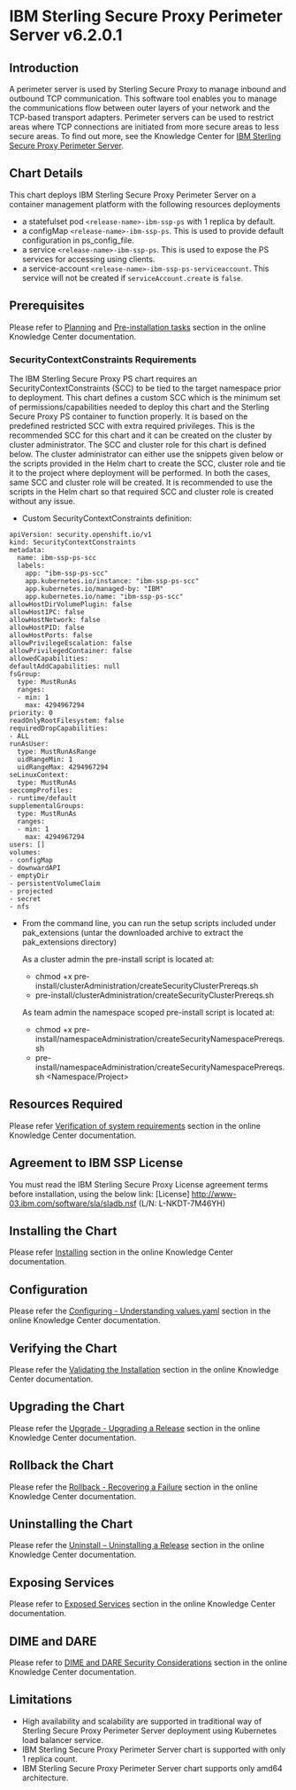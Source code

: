 # IBM Sterling Secure Proxy Perimeter Server v6.2.0.1

## Introduction
  
A perimeter server is used by Sterling Secure Proxy to manage inbound and outbound TCP communication. This software tool enables you to manage the communications flow between outer layers of your network and the TCP-based transport adapters. Perimeter servers can be used to restrict areas where TCP connections are initiated from more secure areas to less secure areas. To find out more, see the Knowledge Center for [IBM Sterling Secure Proxy Perimeter Server](https://www.ibm.com/docs/en/secure-proxy/6.2.0).


## Chart Details

This chart deploys IBM Sterling Secure Proxy Perimeter Server on a container management platform with the following resources deployments

- a statefulset pod `<release-name>-ibm-ssp-ps` with 1 replica by default.
- a configMap `<release-name>-ibm-ssp-ps`. This is used to provide default configuration in ps_config_file.
- a service `<release-name>-ibm-ssp-ps`. This is used to expose the PS services for accessing using clients.
- a service-account `<release-name>-ibm-ssp-ps-serviceaccount`. This service will not be created if `serviceAccount.create` is `false`.


## Prerequisites

Please refer to [Planning](https://www.ibm.com/docs/en/secure-proxy/6.2.0?topic=software-planning) and [Pre-installation tasks](https://www.ibm.com/docs/en/secure-proxy/6.2.0?topic=installing-pre-installation-tasks) section in the online Knowledge Center documentation. 

### SecurityContextConstraints Requirements

The IBM Sterling Secure Proxy PS chart requires an SecurityContextConstraints (SCC) to be tied to the target namespace prior to deployment. This chart defines a custom SCC which is the minimum set of permissions/capabilities needed to deploy this chart and the Sterling Secure Proxy PS container to function properly. It is based on the predefined restricted SCC with extra required privileges. This is the recommended SCC for this chart and it can be created on the cluster by cluster administrator. The SCC and cluster role for this chart is defined below. The cluster administrator can either use the snippets given below or the scripts provided in the Helm chart to create the SCC, cluster role and tie it to the project where deployment will be performed. In both the cases, same SCC and cluster role will be created. It is recommended to use the scripts in the Helm chart so that required SCC and cluster role is created without any issue.

* Custom SecurityContextConstraints definition:

```
apiVersion: security.openshift.io/v1
kind: SecurityContextConstraints
metadata:
  name: ibm-ssp-ps-scc 
  labels:
    app: "ibm-ssp-ps-scc"
    app.kubernetes.io/instance: "ibm-ssp-ps-scc"
    app.kubernetes.io/managed-by: "IBM"
    app.kubernetes.io/name: "ibm-ssp-ps-scc"
allowHostDirVolumePlugin: false
allowHostIPC: false
allowHostNetwork: false
allowHostPID: false
allowHostPorts: false
allowPrivilegeEscalation: false
allowPrivilegedContainer: false
allowedCapabilities:
defaultAddCapabilities: null
fsGroup:
  type: MustRunAs
  ranges:
  - min: 1
    max: 4294967294
priority: 0
readOnlyRootFilesystem: false
requiredDropCapabilities:
- ALL
runAsUser:
  type: MustRunAsRange
  uidRangeMin: 1
  uidRangeMax: 4294967294
seLinuxContext:
  type: MustRunAs
seccompProfiles:
- runtime/default
supplementalGroups:
  type: MustRunAs
  ranges:
  - min: 1
    max: 4294967294
users: []
volumes:
- configMap
- downwardAPI
- emptyDir
- persistentVolumeClaim
- projected
- secret
- nfs
```

- From the command line, you can run the setup scripts included under pak_extensions (untar the downloaded archive to extract the pak_extensions directory)

  As a cluster admin the pre-install script is located at:
  - chmod +x pre-install/clusterAdministration/createSecurityClusterPrereqs.sh
  - pre-install/clusterAdministration/createSecurityClusterPrereqs.sh

  As team admin the namespace scoped pre-install script is located at:
  - chmod +x pre-install/namespaceAdministration/createSecurityNamespacePrereqs.sh
  - pre-install/namespaceAdministration/createSecurityNamespacePrereqs.sh <Namespace/Project>
  

## Resources Required

Please refer [Verification of system requirements](https://www.ibm.com/docs/en/secure-proxy/6.2.0?topic=planning-verification-system-requirements) section in the online Knowledge Center documentation.

## Agreement to IBM SSP License

You must read the IBM Sterling Secure Proxy License agreement terms before installation, using the below link:
[License] http://www-03.ibm.com/software/sla/sladb.nsf (L/N: L-NKDT-7M46YH)

## Installing the Chart

Please refer [Installing](https://www.ibm.com/docs/en/secure-proxy/6.2.0?topic=installing-sterling-secure-proxy-using-helm-chart) section in the online Knowledge Center documentation.

## Configuration

Please refer the [Configuring - Understanding values.yaml](https://www.ibm.com/docs/en/secure-proxy/6.2.0?topic=tasks-configuring-understanding-valuesyaml) section in the online Knowledge Center documentation.

## Verifying the Chart

Please refer the [Validating the Installation](https://www.ibm.com/docs/en/secure-proxy/6.2.0?topic=installing-validating-installation) section in the online Knowledge Center documentation.

## Upgrading the Chart

Please refer the [Upgrade - Upgrading a Release](https://www.ibm.com/docs/en/secure-proxy/6.2.0?topic=uninstall-upgrading-release) section in the online Knowledge Center documentation.

## Rollback the Chart

Please refer the [Rollback - Recovering a Failure](https://www.ibm.com/docs/en/secure-proxy/6.2.0?topic=uninstall-rollback-recovering-failure) section in the online Knowledge Center documentation.

## Uninstalling the Chart

Please refer the [Uninstall – Uninstalling a Release](https://www.ibm.com/docs/en/secure-proxy/6.2.0?topic=uninstall-uninstalling-release) section in the online Knowledge Center documentation.

## Exposing Services

Please refer to [Exposed Services](https://www.ibm.com/docs/en/secure-proxy/6.2.0?topic=installing-validating-installation) section in the online Knowledge Center documentation.

## DIME and DARE

Please refer to [DIME and DARE Security Considerations](https://www.ibm.com/docs/en/secure-proxy/6.2.0?topic=installing-validating-installation) section in the online Knowledge Center documentation.

## Limitations

- High availability and scalability are supported in traditional way of Sterling Secure Proxy Perimeter Server deployment using Kubernetes load balancer service.
- IBM Sterling Secure Proxy Perimeter Server chart is supported with only 1 replica count.
- IBM Sterling Secure Proxy Perimeter Server chart supports only amd64 architecture.


